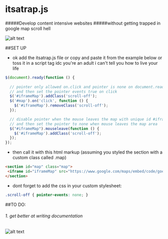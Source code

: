 itsatrap.js
============================================================

#####Develop content intensive websites 
#####without getting trapped in google map scroll hell

![alt text](http://s11.postimg.org/iyw9bsqcz/Screen_Shot_2016_03_17_at_12_23_10_AM.png)

##SET UP

- ok add the itsatrap.js file or copy and paste it from the example below or toss it in a script tag idc you're an adult i can't tell you how to live your life

````javascript
$(document).ready(function () {
 
  // pointer only allowed on.click and pointer is none on document.ready
  // and then set the pointer events true on click
  $('#iframeMap').addClass('scroll-off');
  $('#map').on('click', function () {
    $('#iframeMap').removeClass('scroll-off');
  });

  // disable pointer when the mouse leaves the map with unique id #iframeMap
  // and then set the pointer to none when mouse leaves the map area
  $("#iframeMap").mouseleave(function () {
    $('#iframeMap').addClass('scroll-off');
  });
});
````

- then call it with this html markup (assuming you styled the section with a custom class called .map)

 ````html
 <section id="map" class="map">
  <iframe id="iframeMap" src="https://www.google.com/maps/embed/code/goes/here/duh" width="1200" height="420" frameborder="0" style="border: 0"></iframe>
 </section>
 ````

- dont forget to add the css in your custom stylesheet: 

````css
.scroll-off { pointer-events: none; }
````

##TO DO:

###### 1. get better at writing documentation

![alt text](https://ten8fitness.files.wordpress.com/2015/06/itsatrap.jpg "itsatrap.js")
